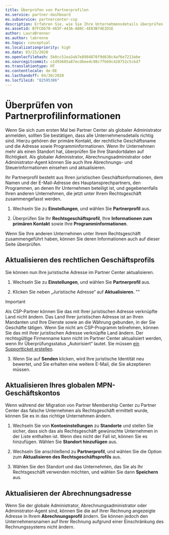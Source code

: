 ```yaml
---
title: Überprüfen von Partnerprofilen
ms.service: partner-dashboard
ms.subservice: partnercenter-csp
description: Erfahren Sie, wie Sie Ihre Unternehmensdetails überprüfen, z. B. den primären Kontakt-, die Adresse und Programminformationen. Sie können auch ihre rechtlichen Adressen und Abrechnungsadressen aktualisieren.
ms.assetid: B7FCD670-465F-443A-A80C-4E83B74E2D1E
author: LauraBrenner
ms.author: labrenne
ms.topic: conceptual
ms.localizationpriority: high
ms.date: 03/23/2020
ms.openlocfilehash: 5b0cc51ea3ab7e8984876f9d638c4af6e7213abe
ms.sourcegitcommit: c1d93605a87ecdbeedc98c7fbb9c428752c5cbd7
ms.translationtype: HT
ms.contentlocale: de-DE
ms.lasthandoff: 04/30/2020
ms.locfileid: "82595386"
---
```

# <a name="verify-your-partner-profile-information"></a>Überprüfen von Partnerprofilinformationen

Wenn Sie sich zum ersten Mal bei Partner Center als globaler Administrator anmelden, sollten Sie bestätigen, dass alle Unternehmensdetails richtig sind. Hierzu gehören der primäre Kontakt, der rechtliche Geschäftsname und die Adresse sowie Programminformationen. Wenn Ihr Unternehmen mehr als einen Standort hat, überprüfen Sie Ihre Standortdaten auf Richtigkeit. Als globaler Administrator, Abrechnungsadministrator oder Administrator-Agent können Sie auch Ihre Abrechnungs- und Steuerinformationen einsehen und aktualisieren.

Ihr Partnerprofil besteht aus Ihren juristischen Geschäftsinformationen, dem Namen und der E-Mail-Adresse des Hauptansprechpartners, den Programmen, an denen Ihr Unternehmen beteiligt ist, und gegebenenfalls Ihren anderen Unternehmen, die jetzt unter Ihrem Rechtsgeschäft zusammengefasst werden.

1. Wechseln Sie zu **Einstellungen**, und wählen Sie **Partnerprofil** aus.

2. Überprüfen Sie Ihr **Rechtsgeschäftsprofil**, Ihre **Informationen zum primären Kontakt** sowie Ihre **Programminformationen**.

Wenn Sie Ihre anderen Unternehmen unter Ihrem Rechtsgeschäft zusammengeführt haben, können Sie deren Informationen auch auf dieser Seite überprüfen.

## <a name="update-your-legal-business-profile"></a>Aktualisieren des rechtlichen Geschäftsprofils

Sie können nun Ihre juristische Adresse im Partner Center aktualisieren.

1. Wechseln Sie zu **Einstellungen**, und wählen Sie **Partnerprofil** aus. 

2. Klicken Sie neben „Juristische Adresse“ auf **Aktualisieren**. ""

>[!Important]
>Als CSP-Partner können Sie das mit Ihrer juristischen Adresse verknüpfte Land nicht ändern. Das Land Ihrer juristischen Adresse ist an Ihren Mandanten und Ihre Dienste sowie an die Währung gebunden, in der Sie Geschäfte tätigen. Wenn Sie nicht am CSP-Programm teilnehmen, können Sie das mit Ihrer juristischen Adresse verknüpfte Land ändern. Der rechtsgültige Firmenname kann nicht im Partner Center aktualisiert werden, wenn Ihr Überprüfungsstatus „Autorisiert“ lautet. Sie müssen [ein Supportticket erstellen](https://partner.microsoft.com/en-US/dashboard/support/csp/servicerequests/create?stage=2&topicid=eb74583c-61b3-2124-bffc-00920e0ae772).

3. Wenn Sie auf **Senden** klicken, wird Ihre juristische Identität neu bewertet, und Sie erhalten eine weitere E-Mail, die Sie akzeptieren müssen.

## <a name="update-your-mpn-global-business-account"></a>Aktualisieren Ihres globalen MPN-Geschäftskontos

Wenn während der Migration von Partner Membership Center zu Partner Center das falsche Unternehmen als Rechtsgeschäft ermittelt wurde, können Sie es in das richtige Unternehmen ändern.

1. Wechseln Sie von **Kontoeinstellungen** zu **Standorte** und stellen Sie sicher, dass sich das als Rechtsgeschäft gewünschte Unternehmen in der Liste enthalten ist. Wenn dies nicht der Fall ist, können Sie es hinzufügen. Wählen Sie **Standort hinzufügen** aus.

2. Wechseln Sie anschließend zu **Partnerprofil**, und wählen Sie die Option zum **Aktualisieren des Rechtsgeschäftsprofils** aus.

3. Wählen Sie den Standort und das Unternehmen, das Sie als Ihr Rechtsgeschäft verwenden möchten, und wählen Sie dann **Speichern** aus.

## <a name="update-your-billing-address"></a>Aktualisieren der Abrechnungsadresse

Wenn Sie der globale Administrator, Abrechnungsadministrator oder Administrator-Agent sind, können Sie die auf Ihrer Rechnung angezeigte Adresse in Ihrem **Abrechnungsprofil** ändern. Sie können jedoch den Unternehmensnamen auf Ihrer Rechnung aufgrund einer Einschränkung des Rechnungssystems nicht ändern.

 


